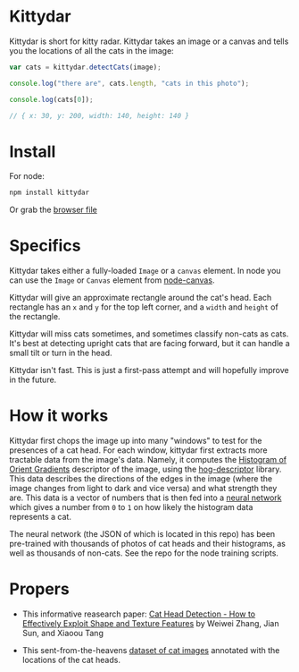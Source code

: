 # Kittydar
Kittydar is short for kitty radar. Kittydar takes an image or a canvas and tells you the locations of all the cats in the image:

```javascript
var cats = kittydar.detectCats(image);

console.log("there are", cats.length, "cats in this photo");

console.log(cats[0]);

// { x: 30, y: 200, width: 140, height: 140 }

```

# Install

For node:

```bash
npm install kittydar
```
Or grab the [browser file](http://github.com/harthur/kittydar/downloads)

# Specifics

Kittydar takes either a fully-loaded `Image` or a `canvas` element. In node you can use the `Image` or `Canvas` element from [node-canvas](https://github.com/LearnBoost/node-canvas).

Kittydar will give an approximate rectangle around the cat's head. Each rectangle has an `x` and `y` for the top left corner, and a `width` and `height` of the rectangle.

Kittydar will miss cats sometimes, and sometimes classify non-cats as cats. It's best at detecting upright cats that are facing forward, but it can handle a small tilt or turn in the head.

Kittydar isn't fast. This is just a first-pass attempt and will hopefully improve in the future.

# How it works

Kittydar first chops the image up into many "windows" to test for the presences of a cat head. For each window, kittydar first extracts more tractable data from the image's data. Namely, it computes the [Histogram of Orient Gradients](http://en.wikipedia.org/wiki/Histogram_of_oriented_gradients) descriptor of the image, using the [hog-descriptor](http://github.com/harthur/hog-descriptor) library. This data describes the directions of the edges in the image (where the image changes from light to dark and vice versa) and what strength they are. This data is a vector of numbers that is then fed into a [neural network](https://github.com/harthur/brain) which gives a number from `0` to `1` on how likely the histogram data represents a cat.

The neural network (the JSON of which is located in this repo) has been pre-trained with thousands of photos of cat heads and their histograms, as well as thousands of non-cats. See the repo for the node training scripts.

# Propers

* This informative reasearch paper: [Cat Head Detection - How to Effectively Exploit Shape and Texture Features](http://research.microsoft.com/pubs/80582/ECCV_CAT_PROC.pdf) by Weiwei Zhang, Jian Sun, and Xiaoou Tang

* This sent-from-the-heavens [dataset of cat images](http://137.189.35.203/WebUI/CatDatabase/catData.html) annotated with the locations of the cat heads.
